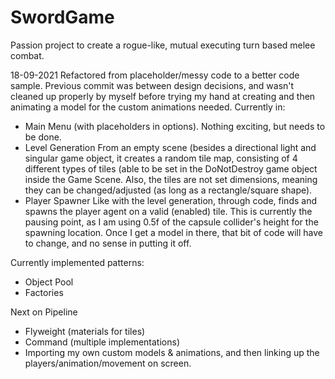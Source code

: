 # SwordGame

Passion project to create a rogue-like, mutual executing turn based melee combat.

18-09-2021
Refactored from placeholder/messy code to a better code sample. Previous commit was between design decisions, and wasn't cleaned up properly by myself before trying my hand at creating and then animating a model for the custom animations needed. 
Currently in: 
- Main Menu (with placeholders in options). 
   Nothing exciting, but needs to be done.
- Level Generation 
   From an empty scene (besides a directional light and singular game object, it creates a random tile map, consisting of 4 different types of tiles (able to be set in the DoNotDestroy game object inside the Game Scene. 
   Also, the tiles are not set dimensions, meaning they can be changed/adjusted (as long as a rectangle/square shape).
- Player Spawner 
   Like with the level generation, through code, finds and spawns the player agent on a valid (enabled) tile. 
   This is currently the pausing point, as I am using 0.5f of the capsule collider's height for the spawning location. 
   Once I get a model in there, that bit of code will have to change, and no sense in putting it off.

Currently implemented patterns:
- Object Pool
- Factories

Next on Pipeline
- Flyweight (materials for tiles)
- Command (multiple implementations)
- Importing my own custom models & animations, and then linking up the players/animation/movement on screen.
